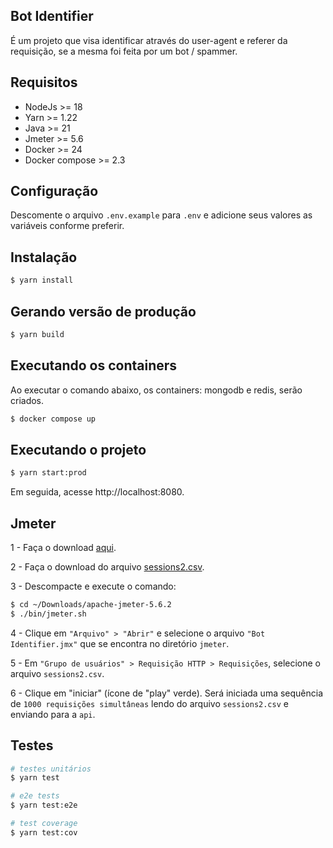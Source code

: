 ## Bot Identifier

É um projeto que visa identificar através do user-agent e referer da requisição, se a mesma foi feita por um bot / spammer.

## Requisitos

- NodeJs >= 18
- Yarn >= 1.22
- Java >= 21
- Jmeter >= 5.6
- Docker >= 24
- Docker compose >= 2.3

## Configuração

Descomente o arquivo `.env.example` para `.env` e adicione seus valores as variáveis conforme preferir.

## Instalação

```bash
$ yarn install
```

## Gerando versão de produção

```bash
$ yarn build
```

## Executando os containers

Ao executar o comando abaixo, os containers: mongodb e redis, serão criados.

```bash
$ docker compose up
```

## Executando o projeto

```bash
$ yarn start:prod
```
Em seguida, acesse http://localhost:8080.

## Jmeter
1 - Faça o download [aqui](https://dlcdn.apache.org//jmeter/binaries/apache-jmeter-5.6.2.tgz).

2 - Faça o download do arquivo [sessions2.csv](https://vturb-labs.s3.amazonaws.com/challenges/sessions2.csv).

3 - Descompacte e execute o comando:

```bash
$ cd ~/Downloads/apache-jmeter-5.6.2
$ ./bin/jmeter.sh
```

4 - Clique em `"Arquivo" > "Abrir"` e selecione o arquivo `"Bot Identifier.jmx"` que se encontra no diretório `jmeter`.

5 - Em `"Grupo de usuários" > Requisição HTTP > Requisições`, selecione o arquivo `sessions2.csv`.

6 - Clique em "iniciar" (ícone de "play" verde). Será iniciada uma sequência de `1000 requisições simultâneas` lendo do arquivo `sessions2.csv` e enviando para a `api`.

## Testes

```bash
# testes unitários
$ yarn test

# e2e tests
$ yarn test:e2e

# test coverage
$ yarn test:cov
```
